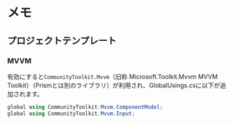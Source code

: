 # メモ

## プロジェクトテンプレート

### MVVM

有効にすると`CommunityToolkit.Mvvm`（旧称 Microsoft.Toolkit.Mvvm MVVM Toolkit）（Prismとは別のライブラリ）が利用され、GlobalUsings.csに以下が追加されます。

```C#
global using CommunityToolkit.Mvvm.ComponentModel;
global using CommunityToolkit.Mvvm.Input;
```
